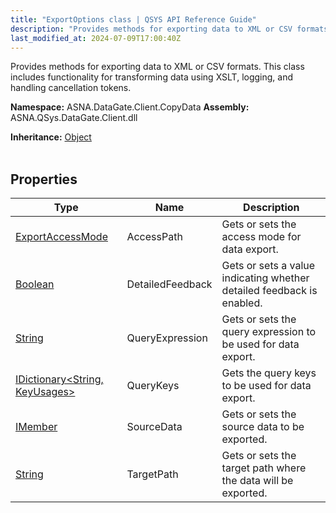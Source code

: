 ```yaml
---
title: "ExportOptions class | QSYS API Reference Guide"
description: "Provides methods for exporting data to XML or CSV formats. This class includes functionality for transforming data using XSLT, logging, and handling c"
last_modified_at: 2024-07-09T17:00:40Z
---
```


Provides methods for exporting data to XML or CSV formats.
This class includes functionality for transforming data using XSLT, logging, and handling cancellation tokens.

**Namespace:** ASNA.DataGate.Client.CopyData
**Assembly:** ASNA.QSys.DataGate.Client.dll

**Inheritance:** [Object](https://docs.microsoft.com/en-us/dotnet/api/system.object)
<br>
<br>

## Properties

| Type | Name | Description
| --- | --- | --- 
| [ExportAccessMode](/reference/datagate/datagate-client/export-access-mode.html) | AccessPath | Gets or sets the access mode for data export. |
| [Boolean](https://docs.microsoft.com/en-us/dotnet/api/system.boolean) | DetailedFeedback | Gets or sets a value indicating whether detailed feedback is enabled. |
| [String](https://learn.microsoft.com/en-us/dotnet/api/system.string?view=net-8.0) | QueryExpression | Gets or sets the query expression to be used for data export. |
| [IDictionary\<String, KeyUsages\>](https://docs.microsoft.com/en-us/dotnet/api/system.collections.generic.idictionary-2) | QueryKeys | Gets the query keys to be used for data export. |
| [IMember](/reference/datagate/datagate-client/i-member.html) | SourceData | Gets or sets the source data to be exported. |
| [String](https://learn.microsoft.com/en-us/dotnet/api/system.string?view=net-8.0) | TargetPath | Gets or sets the target path where the data will be exported. |

